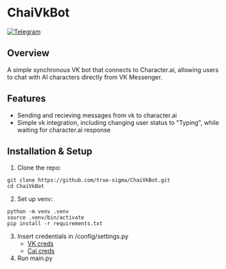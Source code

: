 # ChaiVkBot
[![Telegram](https://img.shields.io/badge/Telegram-2CA5E0?style=for-the-badge&logo=telegram&logoColor=white)](https://t.me/MAKTPAXEP_MAKAHOB)

## Overview
A simple synchronous VK bot that connects to Character.ai, allowing users to chat with AI characters directly from VK Messenger.

## Features
+ Sending and recieving messages from vk to character.ai
+ Simple vk integration, including changing user status to "Typing", while waiting for character.ai response


## Installation & Setup
1. Clone the repo:
```
git clone https://github.com/true-sigma/ChaiVkBot.git
cd ChaiVkBot
```
2. Set up venv:
```
python -m venv .venv
source .venv/bin/activate
pip install -r requirements.txt
```
3. Insert credentials in /config/settings.py
   + [VK creds](https://vkhost.github.io/)
   + [Cai creds](https://github.com/kramcat/CharacterAI/blob/main/examples/sync/login.py)
5. Run main.py

